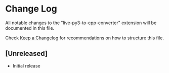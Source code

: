 # Change Log

All notable changes to the "live-py3-to-cpp-converter" extension will be documented in this file.

Check [Keep a Changelog](http://keepachangelog.com/) for recommendations on how to structure this file.

## [Unreleased]

- Initial release